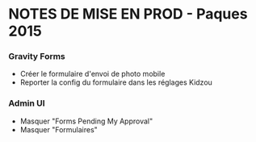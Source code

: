 # NOTES DE MISE EN PROD - Paques 2015 #

### Gravity Forms ###

* Créer le formulaire d'envoi de photo mobile
* Reporter la config du formulaire dans les réglages Kidzou

### Admin UI ###

* Masquer "Forms Pending My Approval"
* Masquer "Formulaires"
